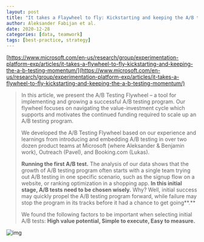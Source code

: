 ```yaml
---
layout: post
title: "It takes a Flaywheel to fly: Kickstarting and keeping the A/B testing momentum"
author: Aleksander Fabijan et al.
date: 2020-12-28
categories: [data, teamwork]
tags: [best-practice, strategy]
---
```

[https://www.microsoft.com/en-us/research/group/experimentation-platform-exp/articles/it-takes-a-flywheel-to-fly-kickstarting-and-keeping-the-a-b-testing-momentum/](https://www.microsoft.com/en-us/research/group/experimentation-platform-exp/articles/it-takes-a-flywheel-to-fly-kickstarting-and-keeping-the-a-b-testing-momentum/)

> In this article, we present the A/B Testing Flywheel – a tool for implementing and growing a successful A/B testing program. Our flywheel focuses on navigating the value-investment cycle which supports and motivates the continued funding required to scale up an A/B testing program.
>
> We developed the A/B Testing Flywheel based on our experience and learnings from introducing and embedding A/B testing in over two dozen product teams at Microsoft (where Aleksander & Benjamin work), Outreach (Pavel), and Booking.com (Lukas).
>
> **Running the first A/B test.** The analysis of our data shows that the growth of A/B testing program often starts with a single team trying out A/B testing in one specific scenario, such as the signup flow on a website, or ranking optimization in a shopping app. **In this initial stage, A/B tests need to be chosen wisely.** Why? Well, initial success may quickly propel the A/B testing program forward, while failure may stop the program in its tracks before it had a chance to get going**.**
>
> We found the following factors to be important when selecting initial A/B tests: **High value potential, Simple to execute, Easy to measure.**

![img](https://www.microsoft.com/en-us/research/uploads/prod/2020/12/ABTestingFlywheel.png)

